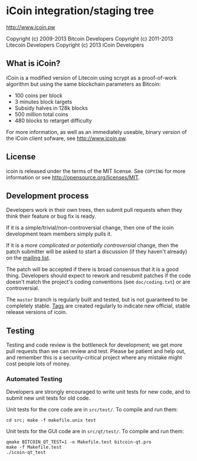 iCoin integration/staging tree
================================

http://www.icoin.pw

Copyright (c) 2009-2013 Bitcoin Developers
Copyright (c) 2011-2013 Litecoin Developers
Copyright (c) 2013 iCoin Developers

What is iCoin?
----------------

iCoin is a modified version of Litecoin using scrypt as a proof-of-work algorithm but using the same
blockchain parameters as Bitcoin:
 - 100 coins per block
 - 3 minutes block targets
 - Subsidy halves in 128k blocks
 - 500 million total coins
 - 480 blocks to retarget difficulty

For more information, as well as an immediately useable, binary version of
the iCoin client sofware, see http://www.icoin.pw.

License
-------

icoin is released under the terms of the MIT license. See `COPYING` for more
information or see http://opensource.org/licenses/MIT.

Development process
-------------------

Developers work in their own trees, then submit pull requests when they think
their feature or bug fix is ready.

If it is a simple/trivial/non-controversial change, then one of the icoin
development team members simply pulls it.

If it is a *more complicated or potentially controversial* change, then the patch
submitter will be asked to start a discussion (if they haven't already) on the
[mailing list](http://sourceforge.net/mailarchive/forum.php?forum_name=bitcoin-development).

The patch will be accepted if there is broad consensus that it is a good thing.
Developers should expect to rework and resubmit patches if the code doesn't
match the project's coding conventions (see `doc/coding.txt`) or are
controversial.

The `master` branch is regularly built and tested, but is not guaranteed to be
completely stable. [Tags](https://github.com/bitcoin/bitcoin/tags) are created
regularly to indicate new official, stable release versions of icoin.

Testing
-------

Testing and code review is the bottleneck for development; we get more pull
requests than we can review and test. Please be patient and help out, and
remember this is a security-critical project where any mistake might cost people
lots of money.

### Automated Testing

Developers are strongly encouraged to write unit tests for new code, and to
submit new unit tests for old code.

Unit tests for the core code are in `src/test/`. To compile and run them:

    cd src; make -f makefile.unix test

Unit tests for the GUI code are in `src/qt/test/`. To compile and run them:

    qmake BITCOIN_QT_TEST=1 -o Makefile.test bitcoin-qt.pro
    make -f Makefile.test
    ./icoin-qt_test

